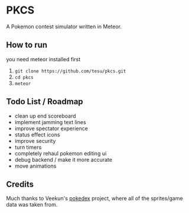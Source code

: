 # PKCS
A Pokemon contest simulator written in Meteor.

## How to run
you need meteor installed first
1. `git clone https://github.com/tesu/pkcs.git`
2. `cd pkcs`
3. `meteor`

## Todo List / Roadmap
* clean up end scoreboard
* implement jamming text lines
* improve spectator experience
* status effect icons
* improve security
* turn timers
* completely rehaul pokemon editing ui
* debug backend / make it more accurate
* move animations

## Credits
Much thanks to Veekun's [pokedex](https://github.com/veekun/pokedex) project, where all of the sprites/game data was taken from.

